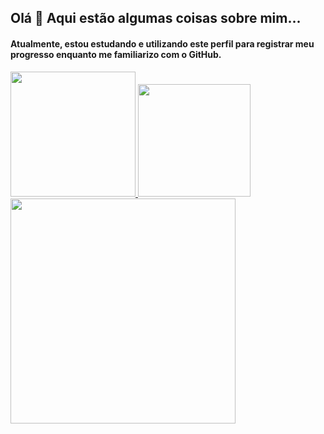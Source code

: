 ## Olá 👋 Aqui estão algumas coisas sobre mim...
#### Atualmente, estou estudando e utilizando este perfil para registrar meu progresso enquanto me familiarizo com o GitHub.
<div>
  
<a href="https://github.com/anuraghazra/github-readme-stats">
  <img height="200em" src="https://github-readme-stats.vercel.app/api?username=ricardo7c&show_icons=true&theme=transparent&custom_title=Meu%20status&title_color=ffffff&text_color=ffffff&icon_color=ffffff&hide_border=true&rank_icon=default"/>
  
  <img height="180em" src="https://github-readme-stats.vercel.app/api/top-langs/?username=ricardo7c&layout=compact&theme=transparent&title_color=ffffff&text_color=ffffff&custom_title=Linguagens%20mais%20usadas&hide_border=true&hide_progress=false"/>
</a>


<a href="https://github.com/Ashutosh00710/github-readme-activity-graph">
<img height="360em" src="https://github-readme-activity-graph.vercel.app/graph?username=Ricardo7c&theme=github-compact&height=360&hide_border=true&bg_color=0D1117&custom_title=Meu%20grafico%20de%20atividade&title_color=ffffff&color=ffffff&point=3572A5&line=3572A5&grid=true"/>
</a>


</div>
